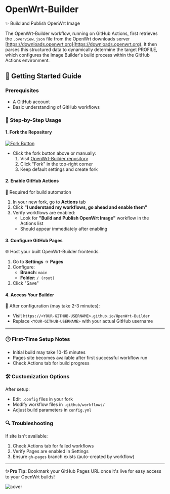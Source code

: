 # OpenWrt-Builder
✨ Build and Publish OpenWrt Image

The OpenWrt-Builder workflow, running on GitHub Actions, first retrieves the `.overview.json` file from the OpenWrt downloads server [https://downloads.openwrt.org](https://downloads.openwrt.org). It then parses this structured data to dynamically determine the target PROFILE, which configures the Image Builder's build process within the GitHub Actions environment.

## 🚀 Getting Started Guide

### Prerequisites
- A GitHub account
- Basic understanding of GitHub workflows

### 📖 Step-by-Step Usage

#### 1. Fork the Repository
[![Fork Button](https://img.shields.io/badge/-Fork%20Repository-%232161FF?style=for-the-badge&logo=github)](https://github.com/AzimsTech/OpenWrt-Builder/fork)
- Click the fork button above or manually:
  1. Visit [OpenWrt-Builder repository](https://github.com/AzimsTech/OpenWrt-Builder)
  2. Click "Fork" in the top-right corner
  3. Keep default settings and create fork

#### 2. Enable GitHub Actions
🔧 Required for build automation
1. In your new fork, go to **Actions** tab
2. Click **"I understand my workflows, go ahead and enable them"**
3. Verify workflows are enabled:
   - Look for **"Build and Publish OpenWrt Image"** workflow in the Actions list
   - Should appear immediately after enabling

#### 3. Configure GitHub Pages
🌐 Host your built OpenWrt-Builder frontends.
1. Go to **Settings** → **Pages**
2. Configure:
   - **Branch**: `main`
   - **Folder**: `/ (root)`
3. Click "Save"
   
#### 4. Access Your Builder
🔗 After configuration (may take 2-3 minutes):
- Visit `https://<YOUR-GITHUB-USERNAME>.github.io/OpenWrt-Builder`
- Replace `<YOUR-GITHUB-USERNAME>` with your actual GitHub username

---

### 🕒 First-Time Setup Notes
- Initial build may take 10-15 minutes
- Pages site becomes available after first successful workflow run
- Check Actions tab for build progress

### 🛠️ Customization Options
After setup:
- Edit `.config` files in your fork
- Modify workflow files in `.github/workflows/`
- Adjust build parameters in `config.yml`

### 🔍 Troubleshooting
If site isn't available:
1. Check Actions tab for failed workflows
2. Verify Pages are enabled in Settings
3. Ensure `gh-pages` branch exists (auto-created by workflow)

---

**✨ Pro Tip:** Bookmark your GitHub Pages URL once it's live for easy access to your OpenWrt builds!


![cover](https://github.com/user-attachments/assets/1549ea31-2e24-4cf6-a63b-67562fa1b91e)
